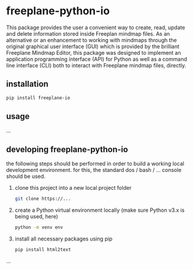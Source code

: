 # freeplane-python-io

This package provides the user a convenient way to create, read, update and
delete information stored inside Freeplan mindmap files. As an alternative or
an enhancement to working with mindmaps through the original graphical user
interface (GUI) which is provided by the brilliant Freeplane Mindmap Editor,
this package was designed to implement an application programming interface
(API) for Python as well as a command line interface (CLI) both to interact
with Freeplane mindmap files, directly.

## installation

```bash
pip install freeplane-io
```

## usage

...

## developing freeplane-python-io

the following steps should be performed in order to build a working local
development environment. for this, the standard dos / bash / ... console should be used.

1. clone this project into a new local project folder
   ```bash
   git clone https://...
   ```

2. create a Python virtual environment locally (make sure Python v3.x is being used, here)
   ```bash
   python -m venv env
   ```

3. install all necessary packages using pip
    ```bash
   pip install html2text

   ```

...

